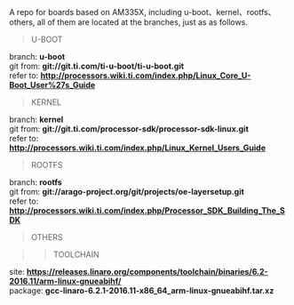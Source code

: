 A repo for boards based on AM335X, including u-boot、kernel、rootfs、others, all of them are located at the branches, just as as follows.

> U-BOOT

branch: **u-boot**  
git from: **git://git.ti.com/ti-u-boot/ti-u-boot.git**  
refer to:  **http://processors.wiki.ti.com/index.php/Linux_Core_U-Boot_User%27s_Guide**

> KERNEL

branch: **kernel**  
git from: **git://git.ti.com/processor-sdk/processor-sdk-linux.git**  
refer to:  **http://processors.wiki.ti.com/index.php/Linux_Kernel_Users_Guide**

> ROOTFS

branch: **rootfs**  
git from: **git://arago-project.org/git/projects/oe-layersetup.git**  
refer to:  **http://processors.wiki.ti.com/index.php/Processor_SDK_Building_The_SDK**

> OTHERS

>> TOOLCHAIN

site:  **https://releases.linaro.org/components/toolchain/binaries/6.2-2016.11/arm-linux-gnueabihf/**  
package: **gcc-linaro-6.2.1-2016.11-x86_64_arm-linux-gnueabihf.tar.xz**  
